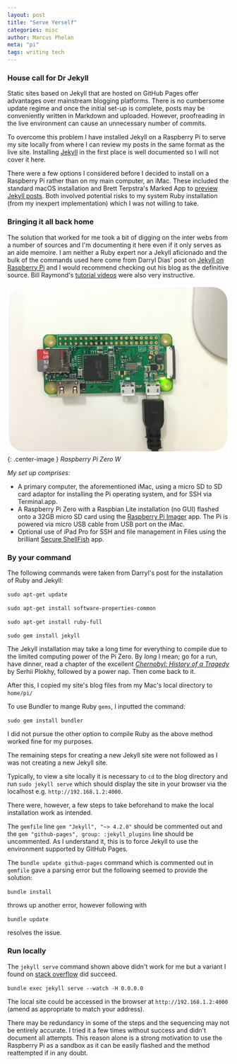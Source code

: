 ```yaml
---
layout: post
title: "Serve Yerself"
categories: misc
author: Marcus Phelan
meta: "pi"
tags: writing tech
---
```


### House call for Dr Jekyll
Static sites based on Jekyll that are hosted on GitHub Pages offer advantages over mainstream blogging platforms. There is no cumbersome update regime and once the initial set-up is complete, posts may be conveniently written in Markdown and uploaded. However, proofreading in the live environment can cause an unnecessary number of commits. 


To overcome this problem I have installed Jekyll on a Raspberry Pi to serve my site locally from where I can review my posts in the same format as the live site. Installing [Jekyll](https://jekyllrb.com) in the first place is well documented so I will not cover it here.  

There were a few options I considered before I decided to install on a Raspberry Pi rather than on my main computer, an iMac. These included the standard macOS installation and Brett Terpstra's Marked App to [preview Jekyll posts](https://brettterpstra.com/2013/01/04/previewing-jekyll-posts-with-marked/). Both involved potential risks to my system Ruby installation (from my inexpert implementation) which I was not willing to take. 

### Bringing it all back home 
The solution that worked for me took a bit of digging on the inter webs from a number of sources and  I'm documenting it here even if it only serves as an aide memoire. I am neither a Ruby expert nor a Jekyll aficionado and the bulk of the commands used  here come from Darryl Dias' post on [Jekyll on Raspberry Pi](https://darryldias.me/2014/jekyll-raspberry-pi/) and I would recommend checking out his blog as the definitive source. Bill Raymond's [tutorial videos](https://talk.jekyllrb.com/t/training-videos-get-up-and-running-with-jekyll-and-github-pages/4702) were also very instructive.

![Raspberry Pi Zero W](/assets/images/pi.png){: .center-image }
*Raspberry Pi Zero W*

_My set up comprises:_

- A primary computer, the aforementioned iMac, using a micro SD to SD card adaptor for installing the Pi operating system, and for SSH via Terminal.app. 
- A Raspberry Pi Zero with a Raspbian Lite installation (no GUI) flashed onto a 32GB micro SD card using the [Raspberry Pi Imager](https://www.raspberrypi.org/blog/raspberry-pi-imager-imaging-utility/) app. The Pi is powered via micro USB cable from USB port on the iMac.
- Optional use of iPad Pro for SSH and file management in Files using the brilliant [Secure ShellFish](https://secureshellfish.app) app.


### By your command
The following commands were taken from Darryl's post for the installation of Ruby and Jekyll:

`sudo apt-get update`

`sudo apt-get install software-properties-common`

`sudo apt-get install ruby-full`

`sudo gem install jekyll`

The Jekyll installation may take a long time for everything to compile due to the limited computing power of the Pi Zero. By _long_ I mean; go for a run, have dinner, read a chapter of the excellent [_Chernobyl: History of a Tragedy_](https://www.waterstones.com/book/chernobyl/serhii-plokhy/9780141988351) by Serhii Plokhy, followed by a power nap. Then come back to it.

After this, I copied my site's blog files from my Mac's local directory to `home/pi/`

To use Bundler to mange Ruby `gems`, I inputted the command:

`sudo gem install bundler`

I did not pursue the other option to compile Ruby as the above method worked fine for my purposes.

The remaining steps for creating a new Jekyll site were not followed as I was not creating a new Jekyll site.

Typically, to view a site locally it is necessary to `cd` to the blog directory and run `sudo jekyll serve` which should display the site in your browser via the localhost e.g. `http://192.168.1.2:4000`. 

There were, however, a few steps to take beforehand to make the local installation work as intended. 

The `gemfile` line `gem "Jekyll", "~> 4.2.0"` should be commented out and the `gem "github-pages", group: :jekyll_plugins` line should be uncommented. As I understand it, this is to force Jekyll to use the environment supported by GitHub Pages.

The `bundle update github-pages` command which is commented out in `gemfile` gave a parsing error but the following seemed to provide the solution:

`bundle install` 

throws up another error, however following with

`bundle update`

resolves the issue.   

 
### Run locally 
The `jekyll serve` command shown above didn't work for me but a variant I found on [stack overflow](https://stackoverflow.com/questions/28072551/jekyll-server-not-working-in-mobile-browser) did succeed.  

`bundle exec jekyll serve --watch -H 0.0.0.0`

The local site could be accessed in the browser at `http://192.168.1.2:4000` (amend as appropriate to match your address).

There may be redundancy in some of the steps and the sequencing may not be entirely accurate. I tried it a few times without success and didn't document all attempts. This reason alone is a strong motivation to use the Raspberry Pi as a sandbox as it can be easily flashed and the method reattempted if in any doubt. 


  